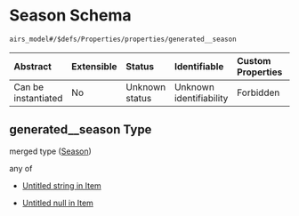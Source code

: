# Season Schema

```txt
airs_model#/$defs/Properties/properties/generated__season
```



| Abstract            | Extensible | Status         | Identifiable            | Custom Properties | Additional Properties | Access Restrictions | Defined In                                                      |
| :------------------ | :--------- | :------------- | :---------------------- | :---------------- | :-------------------- | :------------------ | :-------------------------------------------------------------- |
| Can be instantiated | No         | Unknown status | Unknown identifiability | Forbidden         | Allowed               | none                | [model.schema.json\*](model.schema.json "open original schema") |

## generated\_\_season Type

merged type ([Season](model-defs-properties-properties-season.md))

any of

* [Untitled string in Item](model-defs-properties-properties-season-anyof-0.md "check type definition")

* [Untitled null in Item](model-defs-properties-properties-season-anyof-1.md "check type definition")
